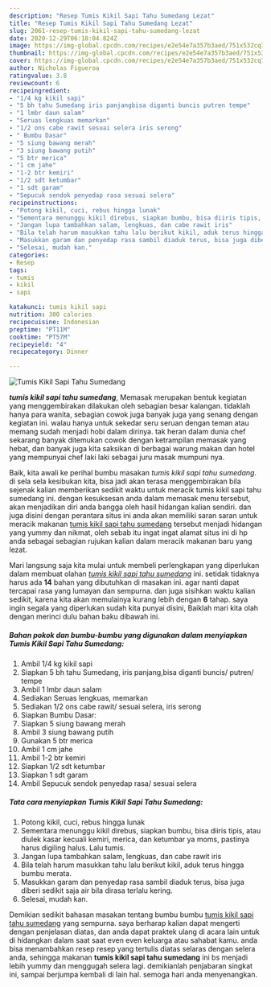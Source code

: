 ```yaml
---
description: "Resep Tumis Kikil Sapi Tahu Sumedang Lezat"
title: "Resep Tumis Kikil Sapi Tahu Sumedang Lezat"
slug: 2061-resep-tumis-kikil-sapi-tahu-sumedang-lezat
date: 2020-12-29T06:18:04.824Z
image: https://img-global.cpcdn.com/recipes/e2e54e7a357b3aed/751x532cq70/tumis-kikil-sapi-tahu-sumedang-foto-resep-utama.jpg
thumbnail: https://img-global.cpcdn.com/recipes/e2e54e7a357b3aed/751x532cq70/tumis-kikil-sapi-tahu-sumedang-foto-resep-utama.jpg
cover: https://img-global.cpcdn.com/recipes/e2e54e7a357b3aed/751x532cq70/tumis-kikil-sapi-tahu-sumedang-foto-resep-utama.jpg
author: Nicholas Figueroa
ratingvalue: 3.8
reviewcount: 6
recipeingredient:
- "1/4 kg kikil sapi"
- "5 bh tahu Sumedang iris panjangbisa diganti buncis putren tempe"
- "1 lmbr daun salam"
- "Seruas lengkuas memarkan"
- "1/2 ons cabe rawit sesuai selera iris serong"
- " Bumbu Dasar"
- "5 siung bawang merah"
- "3 siung bawang putih"
- "5 btr merica"
- "1 cm jahe"
- "1-2 btr kemiri"
- "1/2 sdt ketumbar"
- "1 sdt garam"
- "Sepucuk sendok penyedap rasa sesuai selera"
recipeinstructions:
- "Potong kikil, cuci, rebus hingga lunak"
- "Sementara menunggu kikil direbus, siapkan bumbu, bisa diiris tipis, atau diulek kasar kecuali kemiri, merica, dan ketumbar ya moms, pastinya harus digiling halus. Lalu tumis."
- "Jangan lupa tambahkan salam, lengkuas, dan cabe rawit iris"
- "Bila telah harum masukkan tahu lalu berikut kikil, aduk terus hingga bumbu merata."
- "Masukkan garam dan penyedap rasa sambil diaduk terus, bisa juga diberi sedikit saja air bila dirasa terlalu kering."
- "Selesai, mudah kan."
categories:
- Resep
tags:
- tumis
- kikil
- sapi

katakunci: tumis kikil sapi 
nutrition: 300 calories
recipecuisine: Indonesian
preptime: "PT11M"
cooktime: "PT57M"
recipeyield: "4"
recipecategory: Dinner

---
```



![Tumis Kikil Sapi Tahu Sumedang](https://img-global.cpcdn.com/recipes/e2e54e7a357b3aed/751x532cq70/tumis-kikil-sapi-tahu-sumedang-foto-resep-utama.jpg)

<b><i>tumis kikil sapi tahu sumedang</i></b>, Memasak merupakan bentuk kegiatan yang menggembirakan dilakukan oleh sebagian besar kalangan. tidaklah hanya para wanita, sebagian cowok juga banyak juga yang senang dengan kegiatan ini. walau hanya untuk sekedar seru seruan dengan teman atau memang sudah menjadi hobi dalam dirinya. tak heran dalam dunia chef sekarang banyak ditemukan cowok dengan ketrampilan memasak yang hebat, dan banyak juga kita saksikan di berbagai warung makan dan hotel yang mempunyai chef laki laki sebagai juru masak mumpuni nya.



Baik, kita awali ke perihal bumbu masakan <i>tumis kikil sapi tahu sumedang</i>. di sela sela kesibukan kita, bisa jadi akan terasa menggembirakan bila sejenak kalian memberikan sedikit waktu untuk meracik tumis kikil sapi tahu sumedang ini. dengan kesuksesan anda dalam memasak menu tersebut, akan menjadikan diri anda bangga oleh hasil hidangan kalian sendiri. dan juga disini dengan perantara situs ini anda akan memiliki saran saran untuk meracik makanan <u>tumis kikil sapi tahu sumedang</u> tersebut menjadi hidangan yang yummy dan nikmat, oleh sebab itu ingat ingat alamat situs ini di hp anda sebagai sebagian rujukan kalian dalam meracik makanan baru yang lezat.


Mari langsung saja kita mulai untuk membeli perlengkapan yang diperlukan dalam membuat olahan <u><i>tumis kikil sapi tahu sumedang</i></u> ini. setidak tidaknya harus ada <b>14</b> bahan yang dibutuhkan di masakan ini. agar nanti dapat tercapai rasa yang lumayan dan sempurna. dan juga sisihkan waktu kalian sedikit, karena kita akan memulainya kurang lebih dengan <b>6</b> tahap. saya ingin segala yang diperlukan sudah kita punyai disini, Baiklah mari kita olah dengan merinci dulu bahan baku dibawah ini.

<!--inarticleads1-->

##### Bahan pokok dan bumbu-bumbu yang digunakan dalam menyiapkan Tumis Kikil Sapi Tahu Sumedang:

1. Ambil 1/4 kg kikil sapi
1. Siapkan 5 bh tahu Sumedang, iris panjang,bisa diganti buncis/ putren/ tempe
1. Ambil 1 lmbr daun salam
1. Sediakan Seruas lengkuas, memarkan
1. Sediakan 1/2 ons cabe rawit/ sesuai selera, iris serong
1. Siapkan  Bumbu Dasar:
1. Siapkan 5 siung bawang merah
1. Ambil 3 siung bawang putih
1. Gunakan 5 btr merica
1. Ambil 1 cm jahe
1. Ambil 1-2 btr kemiri
1. Siapkan 1/2 sdt ketumbar
1. Siapkan 1 sdt garam
1. Ambil Sepucuk sendok penyedap rasa/ sesuai selera




<!--inarticleads2-->

##### Tata cara menyiapkan Tumis Kikil Sapi Tahu Sumedang:

1. Potong kikil, cuci, rebus hingga lunak
1. Sementara menunggu kikil direbus, siapkan bumbu, bisa diiris tipis, atau diulek kasar kecuali kemiri, merica, dan ketumbar ya moms, pastinya harus digiling halus. Lalu tumis.
1. Jangan lupa tambahkan salam, lengkuas, dan cabe rawit iris
1. Bila telah harum masukkan tahu lalu berikut kikil, aduk terus hingga bumbu merata.
1. Masukkan garam dan penyedap rasa sambil diaduk terus, bisa juga diberi sedikit saja air bila dirasa terlalu kering.
1. Selesai, mudah kan.




Demikian sedikit bahasan masakan tentang bumbu bumbu <u>tumis kikil sapi tahu sumedang</u> yang sempurna. saya berharap kalian dapat mengerti dengan penjelasan diatas, dan anda dapat praktek ulang di acara lain untuk di hidangkan dalam saat saat even even keluarga atau sahabat kamu. anda bisa menambahkan resep resep yang tertulis diatas selaras dengan selera anda, sehingga makanan <b>tumis kikil sapi tahu sumedang</b> ini bs menjadi lebih yummy dan menggugah selera lagi. demikianlah penjabaran singkat ini, sampai berjumpa kembali di lain hal. semoga hari anda menyenangkan.
